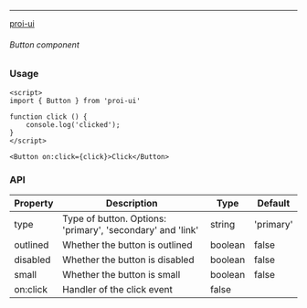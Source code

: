 ---

[proi-ui](https://github.com/specialdoom/proi-ui)

###### Button component

### Usage

```sveltehtml
<script>
import { Button } from 'proi-ui'

function click () {
    console.log('clicked');
}
</script>

<Button on:click={click}>Click</Button>
```

### API

| Property | Description                                                | Type    | Default   |
| -------- | ---------------------------------------------------------- | ------- | --------- |
| type     | Type of button. Options: 'primary', 'secondary' and 'link' | string  | 'primary' |
| outlined | Whether the button is outlined                             | boolean | false     |
| disabled | Whether the button is disabled                             | boolean | false     |
| small    | Whether the button is small                                | boolean | false     |
| on:click | Handler of the click event                                 | false   |
